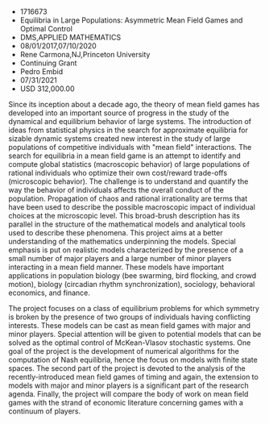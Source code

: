 
* 1716673
* Equilibria in Large Populations: Asymmetric Mean Field Games and Optimal Control
* DMS,APPLIED MATHEMATICS
* 08/01/2017,07/10/2020
* Rene Carmona,NJ,Princeton University
* Continuing Grant
* Pedro Embid
* 07/31/2021
* USD 312,000.00

Since its inception about a decade ago, the theory of mean field games has
developed into an important source of progress in the study of the dynamical and
equilibrium behavior of large systems. The introduction of ideas from
statistical physics in the search for approximate equilibria for sizable dynamic
systems created new interest in the study of large populations of competitive
individuals with "mean field" interactions. The search for equilibria in a mean
field game is an attempt to identify and compute global statistics (macroscopic
behavior) of large populations of rational individuals who optimize their own
cost/reward trade-offs (microscopic behavior). The challenge is to understand
and quantify the way the behavior of individuals affects the overall conduct of
the population. Propagation of chaos and rational irrationality are terms that
have been used to describe the possible macroscopic impact of individual choices
at the microscopic level. This broad-brush description has its parallel in the
structure of the mathematical models and analytical tools used to describe these
phenomena. This project aims at a better understanding of the mathematics
underpinning the models. Special emphasis is put on realistic models
characterized by the presence of a small number of major players and a large
number of minor players interacting in a mean field manner. These models have
important applications in population biology (bee swarming, bird flocking, and
crowd motion), biology (circadian rhythm synchronization), sociology, behavioral
economics, and finance.

The project focuses on a class of equilibrium problems for which symmetry is
broken by the presence of two groups of individuals having conflicting
interests. These models can be cast as mean field games with major and minor
players. Special attention will be given to potential models that can be solved
as the optimal control of McKean-Vlasov stochastic systems. One goal of the
project is the development of numerical algorithms for the computation of Nash
equilibria, hence the focus on models with finite state spaces. The second part
of the project is devoted to the analysis of the recently-introduced mean field
games of timing and again, the extension to models with major and minor players
is a significant part of the research agenda. Finally, the project will compare
the body of work on mean field games with the strand of economic literature
concerning games with a continuum of players.
